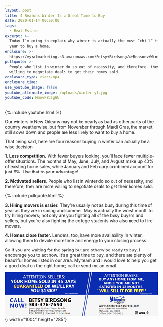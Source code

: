 ```yaml
---
layout: post
title: 4 Reasons Winter Is a Great Time to Buy
date: 2020-01-14 00:00:00
tags:
  - Real Estate
excerpt: >-
  Today I’m going to explain why winter is actually the most “chill” time of the
  year to buy a home.
enclosure: >-
  https://vyralmarketing.s3.amazonaws.com/Betsy+Birdsong/4+Reasons+Winter+Is+a+Great+Time+to+Buy.mp4
pullquote: >-
  People who list in winter do so out of necessity, and therefore, they are more
  willing to negotiate deals to get their homes sold.
enclosure_type: video/mp4
enclosure_time:
use_youtube_image: false
youtube_alternate_image: /uploads/winter-yt.jpg
youtube_code: MmovF8qsgGU
---
```


{% include youtube.html %}

Our winters in New Orleans may not be nearly as bad as other parts of the country weatherwise, but from November through Mardi Gras, the market still slows down and people are less likely to want to buy a home.&nbsp;

That being said, here are four reasons buying in winter can actually be a wise decision:&nbsp;

**1\. Less competition.** With fewer buyers looking, you’ll face fewer multiple-offer situations. The months of May, June, July, and August make up 40% of existing home sales, while January and February combined account for just 6%. Use that to your advantage\!

**2\. Motivated sellers.** People who list in winter do so out of necessity, and therefore, they are more willing to negotiate deals to get their homes sold.

{% include pullquote.html %}

**3\. Hiring movers is easier.** They’re usually not as busy during this time of year as they are in spring and summer. May is actually the worst month to try hiring movers; not only are you fighting all of the busy buyers and sellers, but you’re also fighting the college students who also need to hire movers.

**4\. Homes close faster.** Lenders, too, have more availability in winter, allowing them to devote more time and energy to your closing process.

So if you are waiting for the spring but are otherwise ready to buy, I encourage you to act now. It’s a great time to buy, and there are plenty of beautiful homes listed in our area. My team and I would love to help you get a good deal on the right home; call or send me an email.

![](/uploads/betsy-with-usp.jpg){: width="1004" height="285"}
